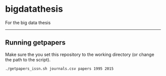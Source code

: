 # bigdatathesis
For the big data thesis
***

## Running getpapers

Make sure the you set this repository to the working directory (or change the path to the script).

```bash
./getpapers_issn.sh journals.csv papers 1995 2015
```

